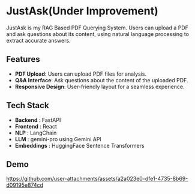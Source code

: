 # JustAsk(Under Improvement)

JustAsk is my RAG Based PDF Querying System. Users can upload a PDF and ask questions about its content, using  natural language processing to extract accurate answers.

## Features

- **PDF Upload**: Users can upload PDF files for analysis.
- **Q&A Interface**: Ask questions about the content of the uploaded PDF.
- **Responsive Design**: User-friendly layout for a seamless experience.

## Tech Stack

- **Backend** : FastAPI
- **Frontend** : React
- **NLP** : LangChain
- **LLM** : gemini-pro using Gemini API
- **Embeddings** : HuggingFace Sentence Transformers

## Demo

https://github.com/user-attachments/assets/a2a023e0-dfe1-4735-8b69-d09195e874cd
